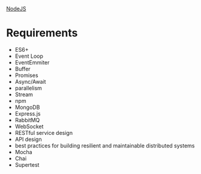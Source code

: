 [NodeJS](NodeJS.md)
# Requirements
- ES6+
- Event Loop
- EventEmmiter
- Buffer
- Promises
- Async/Await
- parallelism
- Stream
- npm
- MongoDB
- Express.js
- RabbitMQ
- WebSocket
- RESTful service design
- API design
- best practices for building resilient and maintainable distributed systems
- Mocha
- Chai
- Supertest
